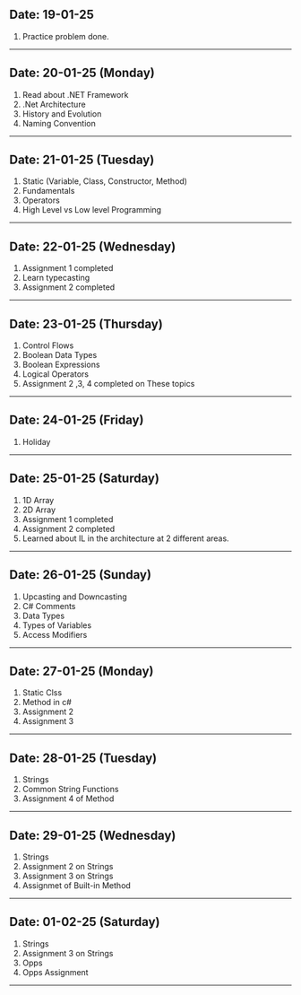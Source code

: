 Date: 19-01-25
-------------- 
1. Practice problem done.

***************************************************************************

Date: 20-01-25 (Monday)
-----------------------
1. Read about .NET Framework
2. .Net Architecture
3. History and Evolution
4. Naming Convention

***************************************************************************

Date: 21-01-25 (Tuesday)
-----------------------
1. Static (Variable, Class, Constructor, Method)
2. Fundamentals
3. Operators
4. High Level vs Low level Programming

****************************************************************************

Date: 22-01-25 (Wednesday)
--------------------------
1. Assignment 1 completed 
2. Learn typecasting
3. Assignment 2 completed 

****************************************************************************

Date: 23-01-25 (Thursday)
--------------------------
1. Control Flows
2. Boolean Data Types
3. Boolean Expressions
4. Logical Operators
5. Assignment 2 ,3, 4 completed on These topics  

****************************************************************************

Date: 24-01-25 (Friday)
--------------------------
1. Holiday

****************************************************************************

Date: 25-01-25 (Saturday)
--------------------------
1. 1D Array
2. 2D Array
3. Assignment 1 completed   
4. Assignment 2 completed
5. Learned about IL in the architecture at 2 different areas.

****************************************************************************

Date: 26-01-25 (Sunday)
--------------------------
1. Upcasting and Downcasting
2. C# Comments
3. Data Types
4. Types of Variables 
5. Access Modifiers

****************************************************************************

Date: 27-01-25 (Monday)  
--------------------------
1. Static Clss
2. Method in c#
3. Assignment 2
4. Assignment 3

****************************************************************************

Date: 28-01-25 (Tuesday)  
--------------------------
1. Strings
2. Common String Functions
3. Assignment 4 of Method

****************************************************************************

Date: 29-01-25 (Wednesday)  
--------------------------
1. Strings
2. Assignment 2 on Strings
3. Assignment 3 on Strings
4. Assignmet of Built-in Method

****************************************************************************

Date: 01-02-25 (Saturday)
--------------------------
1. Strings
2. Assignment 3 on Strings
3. Opps
4. Opps Assignment

****************************************************************************



